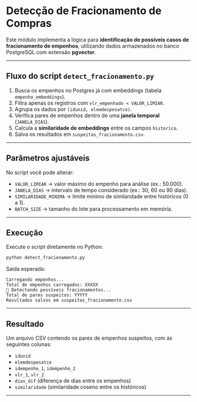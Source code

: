 # Detecção de Fracionamento de Compras

Este módulo implementa a lógica para **identificação de possíveis casos de fracionamento de empenhos**,
utilizando dados armazenados no banco PostgreSQL com extensão **pgvector**.

---

## Fluxo do script `detect_fracionamento.py`

1. Busca os empenhos no Postgres já com embeddings (tabela `empenho_embeddings`).
2. Filtra apenas os registros com `vlr_empenhado < VALOR_LIMIAR`.
3. Agrupa os dados por `(idunid, elemdespesatce)`.
4. Verifica pares de empenhos dentro de uma **janela temporal** (`JANELA_DIAS`).
5. Calcula a **similaridade de embeddings** entre os campos `historico`.
6. Salva os resultados em `suspeitas_fracionamento.csv`.

---

## Parâmetros ajustáveis

No script você pode alterar:

- `VALOR_LIMIAR` → valor máximo do empenho para análise (ex.: 50.000).
- `JANELA_DIAS` → intervalo de tempo considerado (ex.: 30, 60 ou 90 dias).
- `SIMILARIDADE_MINIMA` → limite mínimo de similaridade entre históricos (0 a 1).
- `BATCH_SIZE` → tamanho do lote para processamento em memória.

---

## Execução

Execute o script diretamente no Python:

```bash
python detect_fracionamento.py
```

Saída esperada:

```
Carregando empenhos...
Total de empenhos carregados: XXXXX
🚦 Detectando possíveis fracionamentos...
Total de pares suspeitos: YYYYY
Resultados salvos em suspeitas_fracionamento.csv
```

---

## Resultado

Um arquivo CSV contendo os pares de empenhos suspeitos, com as seguintes colunas:

- `idunid`  
- `elemdespesatce`  
- `idempenho_1`, `idempenho_2`  
- `vlr_1`, `vlr_2`  
- `dias_dif` (diferença de dias entre os empenhos)  
- `similaridade` (similaridade coseno entre os históricos)

---
